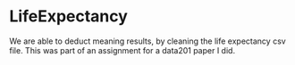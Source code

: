 # LifeExpectancy
We are able to deduct meaning results, by cleaning the life expectancy csv file. 
This was part of an assignment for a data201 paper I did.
